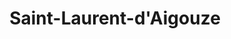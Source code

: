 ---
title: Saint-Laurent-d'Aigouze
url: /saint-laurent-daigouze/
latitude: 43.627
longitude: 4.199
---